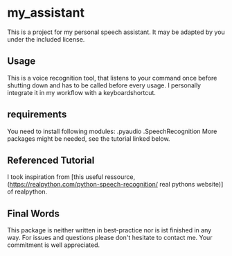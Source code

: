 # my_assistant
This is a project for my personal speech assistant. It may be adapted by you under the included license.
## Usage
This is a voice recognition tool, that listens to your command once before shutting down and has to be called before every usage.
I personally integrate it in my workflow with a keyboardshortcut.
## requirements
You need to install following modules:
.pyaudio
.SpeechRecognition
More packages might be needed, see the tutorial linked below.
## Referenced Tutorial
I took inspiration from [this useful ressource, (https://realpython.com/python-speech-recognition/ real pythons website)] of realpython.


## Final Words 
This package is neither written in best-practice nor is ist finished in any way. For issues and questions please don't hesitate to contact me.
Your commitment is well appreciated.
